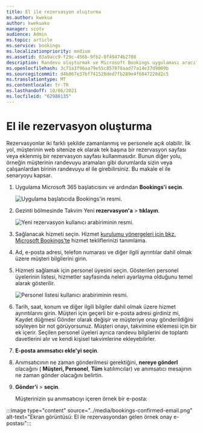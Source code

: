 ```yaml
---
title: El ile rezervasyon oluşturma
ms.author: kwekua
author: kwekuako
manager: scotv
audience: Admin
ms.topic: article
ms.service: bookings
ms.localizationpriority: medium
ms.assetid: 03a9acc9-f29c-456b-9fb2-0f49474b2708
description: Randevu oluşturmak ve Microsoft Bookings uygulaması aracılığıyla bir çalışan atamak için bu yönergeleri izleyin.
ms.openlocfilehash: 3c71a3f96aa79e55c857078aad77a14e37d9009b
ms.sourcegitcommit: d4b867e37bf741528ded7fb289e4f6847228d2c5
ms.translationtype: MT
ms.contentlocale: tr-TR
ms.lasthandoff: 10/06/2021
ms.locfileid: "62988135"
---
```

# <a name="create-a-manual-booking"></a>El ile rezervasyon oluşturma

Rezervasyonlar iki farklı şekilde zamanlanmış ve personele açık olabilir. İlk yol, müşterinin web sitenize ek olarak tek başına bir rezervasyon sayfası veya eklenmiş bir rezervasyon sayfası kullanmasıdır. Bunun diğer yolu, örneğin müşterinin randevuyu aramaları gibi durumlarda sizin veya çalışanlardan birinin randevuyu el ile girebilirsiniz. Bu makale el ile senaryoyu kapsar.

1. Uygulama Microsoft 365 başlatıcısını ve ardından **Bookings'i seçin**.

   ![Uygulama başlatıcıda Bookings'in resmi.](../media/bookings-applauncher.png)

1. Gezinti bölmesinde Takvim Yeni **rezervasyon'a** \> **tıklayın**.

   ![Yeni rezervasyon kullanıcı arabiriminin resmi.](../media/bookings-newbooking.png)

1. Sağlanacak hizmeti seçin. Hizmet [kurulumu yönergeleri için bkz. Microsoft Bookings'te](define-service-offerings.md) hizmet tekliflerinizi tanımlama.

1. Ad, e-posta adresi, telefon numarası ve diğer ilgili ayrıntılar dahil olmak üzere müşteri bilgilerini girin.

1. Hizmeti sağlamak için personel üyesini seçin. Gösterilen personel üyelerinin listesi, hizmetler sayfasında neleri ayarlayma olduğunu temel alarak gösterilir.

   ![Personel listesi kullanıcı arabiriminin resmi.](../media/bookings-staff-list.png)

1. Tarih, saat, konum ve diğer ilgili bilgiler dahil olmak üzere hizmet ayrıntılarını girin. Müşteri için geçerli bir e-posta adresi girdiniz mi,  Kaydet düğmesi Gönder olarak değişir ve müşteriye onay gönderildiğini söyleyen bir not görüyorsunuz. Müşteri onayı, takvimine eklemesi için bir ek içerir. Seçilen personel üyeleri ayrıca randevu bilgilerini de toplantı davetlerini alır ve kendi kişisel takvimlerine ekleyebilirler.

1. **E-posta anımsatıcı ekle'yi seçin**.

1. Anımsatıcının ne zaman gönderilmesi gerektiğini, **nereye gönderl** olacağını ( **Müşteri, Personel**, **Tüm** katılımcılar) ve anımsatıcı mesajının ne zaman gönder olacağını belirtin.

1. **Gönder'i** \> **seçin**.

   Müşterinizin şu anımsatıcıyı içeren örnek bir e-posta:

:::image type="content" source="../media/bookings-confirmed-email.png" alt-text="Ekran görüntüsü: El ile rezervasyondan gelen örnek onay e-postası":::